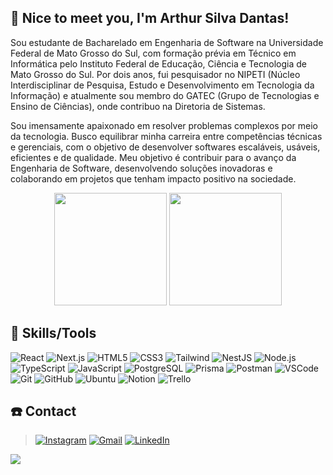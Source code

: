 ## :wave: Nice to meet you, I'm Arthur Silva Dantas!

Sou estudante de Bacharelado em Engenharia de Software na Universidade Federal de Mato Grosso do Sul, com formação prévia em Técnico em Informática pelo Instituto Federal de Educação, Ciência e Tecnologia de Mato Grosso do Sul. Por dois anos, fui pesquisador no NIPETI (Núcleo Interdisciplinar de Pesquisa, Estudo e Desenvolvimento em Tecnologia da Informação) e atualmente sou membro do GATEC (Grupo de Tecnologias e Ensino de Ciências), onde contribuo na Diretoria de Sistemas.

Sou imensamente apaixonado em resolver problemas complexos por meio da tecnologia. Busco equilibrar minha carreira entre competências técnicas e gerenciais, com o objetivo de desenvolver softwares escaláveis, usáveis, eficientes e de qualidade. Meu objetivo é contribuir para o avanço da Engenharia de Software, desenvolvendo soluções inovadoras e colaborando em projetos que tenham impacto positivo na sociedade.

<div align="center">
  <img height="180em" src="https://github-readme-stats-nine-zeta-83.vercel.app/api?username=Arthur-SD15&show_icons=true&theme=radical&include_all_commits=true&count_private=false&bg_color=0d1117&title_color=05ffe2&text_color=ffffff&hide_rank=true&icon_color=ffffff&hide_border=true"/>
 <img height="180em" src="https://github-readme-stats-nine-zeta-83.vercel.app/api/top-langs/?username=Arthur-SD15&layout=compact&langs_count=7&theme=radical&bg_color=0d1117&title_color=05ffe2&text_color=ffffff&icon_color=ffffff&hide_border=true"/>
</div>


## :dart: Skills/Tools

![React](https://img.shields.io/badge/react-%2328232a.svg?style=for-the-badge&logo=react&logoColor=61DAFB)
![Next.js](https://img.shields.io/badge/next.js-%23000000.svg?style=for-the-badge&logo=next.js&logoColor=white)
![HTML5](https://img.shields.io/badge/html5-%23E44D26.svg?style=for-the-badge&logo=html5&logoColor=white)
![CSS3](https://img.shields.io/badge/css3-%231572B6.svg?style=for-the-badge&logo=css3&logoColor=white)
![Tailwind](https://img.shields.io/badge/tailwindcss-%2338B2AC.svg?style=for-the-badge&logo=tailwind-css&logoColor=white)
![NestJS](https://img.shields.io/badge/nestjs-%23E0234E.svg?style=for-the-badge&logo=nestjs&logoColor=white)
![Node.js](https://img.shields.io/badge/node.js-%23339933.svg?style=for-the-badge&logo=node.js&logoColor=white)
![TypeScript](https://img.shields.io/badge/typescript-%23007ACC.svg?style=for-the-badge&logo=typescript&logoColor=white)
![JavaScript](https://img.shields.io/badge/javascript-%23323330.svg?style=for-the-badge&logo=javascript&logoColor=%23F7DF1E)
![PostgreSQL](https://img.shields.io/badge/postgresql-%234F5BDB.svg?style=for-the-badge&logo=postgresql&logoColor=white)
![Prisma](https://img.shields.io/badge/prisma-%231572B6.svg?style=for-the-badge&logo=prisma&logoColor=black)
![Postman](https://img.shields.io/badge/Postman-FF6C37.svg?style=for-the-badge&logo=Postman&logoColor=white)
![VSCode](https://img.shields.io/badge/visual%20studio%20code-%23007ACC.svg?style=for-the-badge&logo=visual-studio-code&logoColor=white)
![Git](https://img.shields.io/badge/git-%23F05032.svg?style=for-the-badge&logo=git&logoColor=white)
![GitHub](https://img.shields.io/badge/github-%23121011.svg?style=for-the-badge&logo=github&logoColor=white)
![Ubuntu](https://img.shields.io/badge/ubuntu-%23E95420.svg?style=for-the-badge&logo=ubuntu&logoColor=white)
![Notion](https://img.shields.io/badge/notion-%23000000.svg?style=for-the-badge&logo=notion&logoColor=white)
![Trello](https://img.shields.io/badge/Trello-%23026AA7.svg?style=for-the-badge&logo=Trello&logoColor=white)


## :telephone: Contact

> [![Instagram](https://img.shields.io/badge/-Instagram-%23E4405F?style=for-the-badge&logo=instagram&logoColor=white)](https://www.instagram.com/_arthursilva7/)
> [![Gmail](https://img.shields.io/badge/-Gmail-red?style=for-the-badge&logo=gmail&logoColor=white)](mailto:contato.arthurdantas.dev@gmail.com)
> [![LinkedIn](https://img.shields.io/badge/-LinkedIn-%230077B5?style=for-the-badge&logo=linkedin&logoColor=white)](https://www.linkedin.com/in/arthur-SD15)

![](https://komarev.com/ghpvc/?username=Arthur-SD15&label=📈+You+are+visitor+number&color=green)
